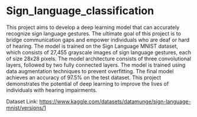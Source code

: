# Sign_language_classification
This project aims to develop a deep learning model that can accurately recognize sign language gestures. The ultimate goal of this project is to bridge communication gaps and empower individuals who are deaf or hard of hearing.
The model is trained on the Sign Language MNIST dataset, which consists of 27,455 grayscale images of sign language gestures, each of size 28x28 pixels. The model architecture consists of three convolutional layers, followed by two fully connected layers. The model is trained using data augmentation techniques to prevent overfitting. The final model achieves an accuracy of 97.5% on the test dataset. This project demonstrates the potential of deep learning to improve the lives of individuals with hearing impairments.

Dataset Link: https://www.kaggle.com/datasets/datamunge/sign-language-mnist/versions/1

